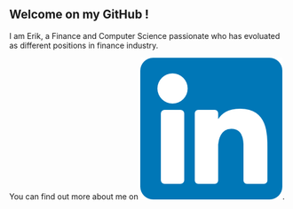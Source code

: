 ## Welcome on my GitHub !

<p>I am Erik, a Finance and Computer Science passionate who has evoluated as different positions in finance industry.</p>

<!-- Actual text -->

You can find out more about me on [![LinkedIn][1.2]][1].

<!-- Icons -->

[1.2]: https://github.com/ecandela/ecandela/blob/main/174857.png

<!-- Links to your social media accounts -->

[1]: [https://www.linkedin.com/in/erik-carl-candela-rojas/?locale=en_US]
